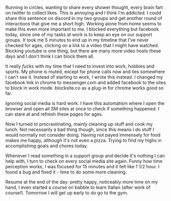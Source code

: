 Running in circles, wanting to share every shower thought, every brain fart on twitter to collect likes. This is annoying and I think I'm addicted. I could share this sentence on discord in my two groups and get another round of interactions that give me a short high. Working alone from home seems to make this even more important to me. I blocked everything but facebook today, since one of my tasks at work is to keep an eye on our support groups. It took me 5 minutes to end up in my timeline that I've never checked for ages, clicking on a link to a video that I might have watched. Blocking youtube is one thing, but there are many more video hosts these days and I don't think I can block them all.

It really *fucks* with my time that I need to invest into work, hobbies and sports. My phone is muted, except for phone calls now and lies somewhere I can't see it. Instead of starting to work, I wrote this instead. I changed my facebook link in chrome to messenger.com and added facebook to the sites to block in work mode. blocksite.co as a plug-in for chrome works good so far.

Ignoring social media is hard work. I have this automatism where I open the browser and open all SM sites at once to check if something happened. I can stare at and refresh these pages for ages.

Now I turned to procrastinating, mainly cleaning up stuff and cook my lunch. Not necessarily a bad thing though, since this means I do stuff I would normally not consider doing. Having not payed immensely for food makes me happy, although it's not even a pizza. Trying to find my highs in accomplishing goals and chores today.

Whenever I read something in a support group and decide it's nothing I can help with, I turn to check on every social media site again. Funny how time perception works, I was focused for 15 minutes and it felt like 1 1/2 hour. I found a bug and fixed it - time to do some more cleaning.

Resume at the end of the day: pretty happy, noticeably more time on my hand, I even started a course on babble to learn Italian (after work of course!). Tomorrow I will get up early to do go to the gym. 